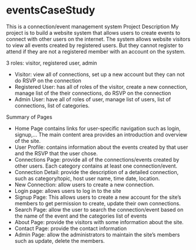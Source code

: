 # eventsCaseStudy
This is a connection/event management system
Project Description
My project is to build a website system that allows users to create events to connect with other users on the internet. 
The system allows website visitors to view all events created by registered users. 
But they cannot register to attend if they are not a registered member with an account on the system.

3 roles: visitor, registered user, admin
- Visitor: view all of connections, set up a new account but they can not do RSVP on the connection
- Registered User: has all of roles of the visitor, create a new connection, manage list of the their connections, do RSVP on the connection
- Admin User: have all of roles of user, manage list of users, list of connections, list of categories.

Summary of Pages
- Home Page contains links for user-specific navigation such as login, signup,... The main content area provides an introduction and overview of the site.
- User Profile: contains information about the events created by that user and the RSVP that the user chose.
- Connections Page: provide all of the connections/events created by other users. Each category contains at least one connection/event.
- Connection Detail: provide the description of a detailed connection, such as category/topic, host user name, time date, location.
- New Connection: allow users to create a new connection.
- Login page: allows users to log in to the site
- Signup Page: This allows users to create a new account for the site’s members to get permission to create, update their own connections.
- Search Page: allow the user to search the connection/event based on the name of the event and the categories list of events
- About Page: provide the visitors with some information about the site.
- Contact Page: provide the contact information 
- Admin Page: allow the administrators to maintain the site’s members such as update, delete the members.
